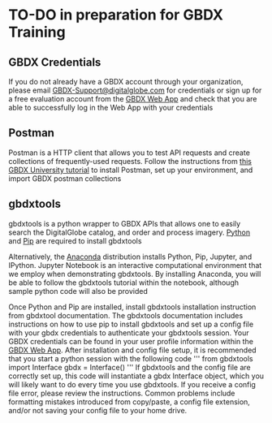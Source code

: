 # TO-DO in preparation for GBDX Training

## GBDX Credentials
If you do not already have a GBDX account through your organization, please email GBDX-Support@digitalglobe.com for credentials or sign up for a free evaluation account from the [GBDX Web App](https://gbdx.geobigdata.io/login) and check that you are able to successfully log in the Web App with your credentials 

## Postman
Postman is a HTTP client that allows you to test API requests and create collections of frequently-used requests. Follow the instructions from [this GBDX University tutorial](http://gbdxdocs.digitalglobe.com/docs/postman-instructions-collections) to install Postman, set up your environment, and import GBDX postman collections

## gbdxtools  

gbdxtools is a python wrapper to GBDX APIs that allows one to easily search the DigitalGlobe catalog, and order and process imagery. [Python](https://www.python.org/) and [Pip](https://pip.pypa.io/en/stable/installing/) are required to install gbdxtools 

Alternatively, the [Anaconda](https://jupyter.readthedocs.io/en/latest/install.html) distribution installs Python, Pip, Jupyter, and IPython. Jupyter Notebook is an interactive computational environment that we employ when demonstrating gbdxtools. By installing Anaconda, you will be able to follow the gbdxtools tutorial within the notebook, although sample python code will also be provided

Once Python and Pip are installed, install gbdxtools installation instruction from gbdxtool documentation. The gbdxtools documentation includes instructions on how to use pip to install gbdxtools and set up a config file with your gbdx credentials to authenticate your gbdxtools session. Your GBDX credentials can be found in your user profile information within the [GBDX Web App](https://gbdx.geobigdata.io/login). After installation and config file setup, it is recommended that you start a python session with the following code
  '''
  from gbdxtools import Interface
  gbdx = Interface()
  '''
If gbdxtools and the config file are correctly set up, this code will instantiate a gbdx Interface object, which you will likely want to do every time you use gbdxtools. If you receive a config file error, please review the instructions. Common problems include formatting mistakes introduced from copy/paste, a config file extension, and/or not saving your config file to your home drive. 
